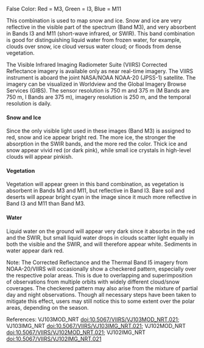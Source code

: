 False Color: Red = M3, Green = I3, Blue = M11

This combination is used to map snow and ice. Snow and ice are very reflective in the visible part of the spectrum (Band M3), and very absorbent in Bands I3 and M11 (short-wave infrared, or SWIR). This band combination is good for distinguishing liquid water from frozen water, for example, clouds over snow, ice cloud versus water cloud; or floods from dense vegetation.

The Visible Infrared Imaging Radiometer Suite (VIIRS) Corrected Reflectance imagery is available only as near real-time imagery. The VIIRS instrument is aboard the joint NASA/NOAA NOAA-20 (JPSS-1) satellite. The imagery can be visualized in Worldview and the Global Imagery Browse Services (GIBS). The sensor resolution is 750 m and 375 m (M Bands are 750 m, I Bands are 375 m), imagery resolution is 250 m, and the  temporal resolution is daily.

#### Snow and Ice
Since the only visible light used in these images (Band M3) is assigned to red, snow and ice appear bright red. The more ice, the stronger the absorption in the SWIR bands, and the more red the color. Thick ice and snow appear vivid red (or dark pink), while small ice crystals in high-level clouds will appear pinkish.

#### Vegetation
Vegetation will appear green in this band combination, as vegetation is absorbent in Bands M3 and M11, but reflective in Band I3. Bare soil and deserts will appear bright cyan in the image since it much more reflective in Band I3 and M11 than Band M3.

#### Water
Liquid water on the ground will appear very dark since it absorbs in the red and the SWIR, but small liquid water drops in clouds scatter light equally in both the visible and the SWIR, and will therefore appear white. Sediments in water appear dark red.

Note: The Corrected Reflectance and the Thermal Band I5 imagery from NOAA-20/VIIRS will occasionally show a checkered pattern, especially over the respective polar areas. This is due to overlapping and superimposition of observations from multiple orbits with widely different cloud/snow coverages. The checkered pattern may also arise from the mixture of partial day and night observations. Though all necessary steps have been taken to mitigate this effect, users may still notice this to some extent over the polar areas, depending on the season.

References: VJ103MOD_NRT [doi:10.5067/VIIRS/VJ103MOD_NRT.021](https://doi.org/10.5067/VIIRS/VJ103MOD_NRT.021); VJ103IMG_NRT [doi:10.5067/VIIRS/VJ103IMG_NRT.021](https://doi.org/10.5067/VIIRS/VJ103IMG_NRT.021);
VJ102MOD_NRT [doi:10.5067/VIIRS/VJ102MOD_NRT.021](https://doi.org/10.5067/VIIRS/VJ102MOD_NRT.021); VJ102IMG_NRT [doi:10.5067/VIIRS/VJ102IMG_NRT.021](https://doi.org/10.5067/VIIRS/VJ102IMG_NRT.021)

